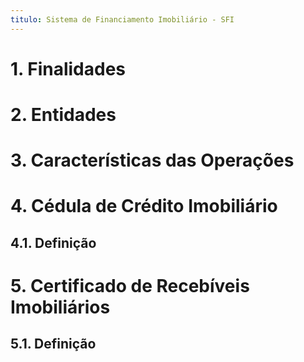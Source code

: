 ```yaml
---
titulo: Sistema de Financiamento Imobiliário - SFI
---
```


# 1. Finalidades
# 2. Entidades
# 3. Características das Operações
# 4. Cédula de Crédito Imobiliário
## 4.1. Definição
# 5. Certificado de Recebíveis Imobiliários
## 5.1. Definição
